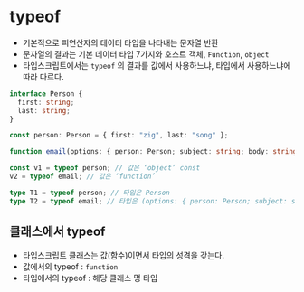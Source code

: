 # typeof

- 기본적으로 피연산자의 데이터 타입을 나타내는 문자열 반환
- 문자열의 결과는 기본 데이터 타입 7가지와 호스트 객체, `Function`, `object`
- 타입스크립트에서는 `typeof` 의 결과를 값에서 사용하느냐, 타입에서 사용하느냐에 따라 다르다.

```ts
interface Person {
  first: string;
  last: string;
}

const person: Person = { first: "zig", last: "song" };

function email(options: { person: Person; subject: string; body: string }) {}

const v1 = typeof person; // 값은 ‘object’ const
v2 = typeof email; // 값은 ‘function’

type T1 = typeof person; // 타입은 Person
type T2 = typeof email; // 타입은 (options: { person: Person; subject: string; body:string; }) = > void
```

## 클래스에서 typeof

- 타입스크립트 클래스는 값(함수)이면서 타입의 성격을 갖는다.
- 값에서의 typeof : `function`
- 타입에서의 typeof : 해당 클래스 명 타입